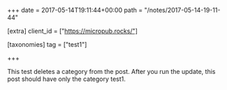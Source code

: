 +++
date = 2017-05-14T19:11:44+00:00
path = "/notes/2017-05-14-19-11-44"

[extra]
client_id = ["https://micropub.rocks/"]

[taxonomies]
tag = ["test1"]

+++

<p>This test deletes a category from the post. After you run the update, this post should have only the category test1.</p>

